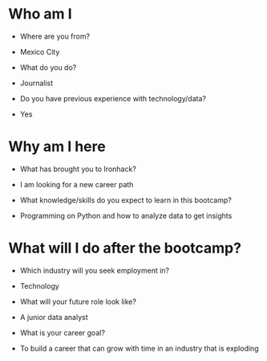 # Who am I

* Where are you from?
* Mexico City

* What do you do?
* Journalist

* Do you have previous experience with technology/data?
* Yes

# Why am I here

* What has brought you to Ironhack?
* I am looking for a new career path

* What knowledge/skills do you expect to learn in this bootcamp?
* Programming on Python and how to analyze data to get  insights

# What will I do after the bootcamp?

* Which industry will you seek employment in?
* Technology

* What will your future role look like?
* A junior data analyst 

* What is your career goal?
* To build a career that can grow with time in an industry that is exploding
